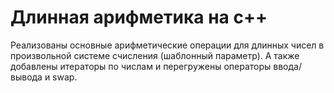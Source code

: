 Длинная арифметика на с++
===============
Реализованы основные арифметические операции для длинных чисел в произвольной системе счисления (шаблонный параметр). А также добавлены итераторы по числам и перегружены операторы ввода/вывода и swap.

